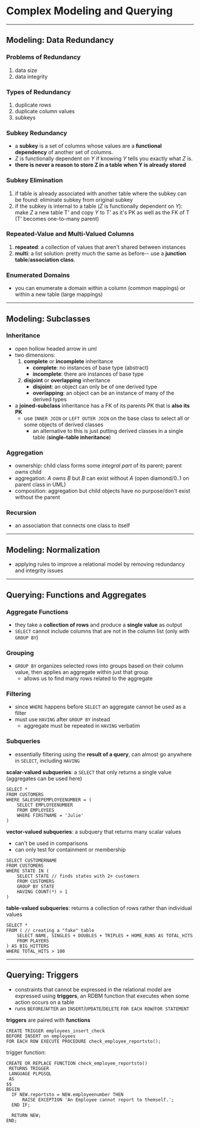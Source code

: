 # Complex Modeling and Querying
___
## Modeling: Data Redundancy
### Problems of Redundancy
1. data size
2. data integrity
### Types of Redundancy
1. duplicate rows
2. duplicate column values
3. subkeys
### Subkey Redundancy
- a **subkey** is a set of columns whose values are a **functional dependency** of another set of columns.
- *Z* is functionally dependent on *Y* if knowing *Y* tells you exactly what *Z* is.
- **there is never a reason to store Z in a table when Y is already stored**
### Subkey Elimination
1. if table is already associated with another table where the subkey can be found: eliminate subkey from original subkey
2. if the subkey is internal to a table (*Z* is functionally dependent on *Y*): make *Z* a new table T' and copy *Y* to T' as it's PK as well as the FK of T (T' becomes one-to-many parent)
### Repeated-Value and Multi-Valued Columns
1. **repeated**: a collection of values that aren't shared between instances
2. **multi**: a list
solution: pretty much the same as before-- use a **junction table**/**association class**.
### Enumerated Domains
- you can enumerate a domain within a column (common mappings) or within a new table (large mappings) 
___
## Modeling: Subclasses
### Inheritance
- open hollow headed arrow in uml
- two dimensions:
	1. **complete** or **incomplete** inheritance
		- **complete**: no instances of base type (abstract)
		- **incomplete**: there are instances of base type
	2. **disjoint** or **overlapping** inheritance
		- **disjoint**: an object can only be of one derived type
		- **overlapping**: an object can be an instance of many of the derived types
- a **joined-subclass** inheritance has a FK of its parents PK that is **also its PK** 
	+ use `INNER JOIN` or `LEFT OUTER JOIN` on the base class to select all or some objects of derived classes 
		* an alternative to this is just putting derived classes in a single table (**single-table inheritance**)
### Aggregation
- ownership: child class forms some *integral part* of its parent; parent *owns* child
- aggregation: *A* owns *B* but *B* can exist without *A* (open diamond/0..1 on parent class in UML)
- composition: aggregation but child objects have no purpose/don't exist without the parent 
### Recursion
- an association that connects one class to itself
___
## Modeling: Normalization
- applying rules to improve a relational model by removing redundancy and integrity issues
___
## Querying: Functions and Aggregates
### Aggregate Functions
- they take a **collection of rows** and produce a **single value** as output
- `SELECT` cannot include columns that are not in the column list (only with `GROUP BY`)
### Grouping
- `GROUP BY` organizes selected rows into groups based on their column value, then applies an aggregate within just that group
	+ allows us to find many rows related to the aggregate
### Filtering
- since `WHERE` happens before `SELECT` an aggregate cannot  be used as a filter
- must use `HAVING` after `GROUP BY` instead
	+ aggregate must be repeated in `HAVING` verbatim
### Subqueries
- essentially filtering using the **result of a query**, can almost go anywhere in `SELECT`, including `HAVING`

**scalar-valued subqueries**: a `SELECT` that only returns a single value (aggregates can be used here)
```
SELECT *
FROM CUSTOMERS
WHERE SALESREPEMPLOYEENUMBER = (
	SELECT EMPLOYEENUMBER
	FROM EMPLOYEES
	WHERE FIRSTNAME = 'Julie'
)  
```
**vector-valued subqueries**: a subquery that returns many scalar values
-	can't be used in comparisons
-	can only test for containment or membership
```
SELECT CUSTOMERNAME
FROM CUSTOMERS
WHERE STATE IN (
	SELECT STATE // finds states with 2+ customers
	FROM CUSTOMERS
	GROUP BY STATE
	HAVING COUNT(*) > 1
)
```
**table-valued subqueries**: returns a collection of rows rather than individual values
```
SELECT *
FROM ( // creating a "fake" table
	SELECT NAME, SINGLES + DOUBLES + TRIPLES + HOME_RUNS AS TOTAL_HITS
	FROM PLAYERS
) AS BIG_HITTERS
WHERE TOTAL_HITS > 100
```
___
## Querying: Triggers
- constraints that cannot be expressed in the relational model are expressed using **triggers**, an RDBM function that executes when some action occurs on a table
- runs `BEFORE`/`AFTER` an `INSERT`/`UPDATE`/`DELETE` `FOR EACH ROW`/`FOR STATEMENT`

**triggers** are paired with **functions**

```
CREATE TRIGGER employees_insert_check
BEFORE INSERT on employees
FOR EACH ROW EXECUTE PROCEDURE check_employee_reportsto();
```

trigger function:
```
CREATE OR REPLACE FUNCTION check_employee_reportsto()
 RETURNS TRIGGER
 LANGUAGE PLPGSQL
 AS
$$
BEGIN
  IF NEW.reportsto = NEW.employeenumber THEN
  	  RAISE EXCEPTION 'An Employee cannot report to themself.';
  END IF;
  
  RETURN NEW;
END;
```